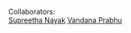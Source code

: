 Collaborators:<br>
<a href="https://github.com/SupreethaNayak28">Supreetha Nayak</a>
<a href="https://github.com/Vandanaprabhu7">Vandana Prabhu</a>

